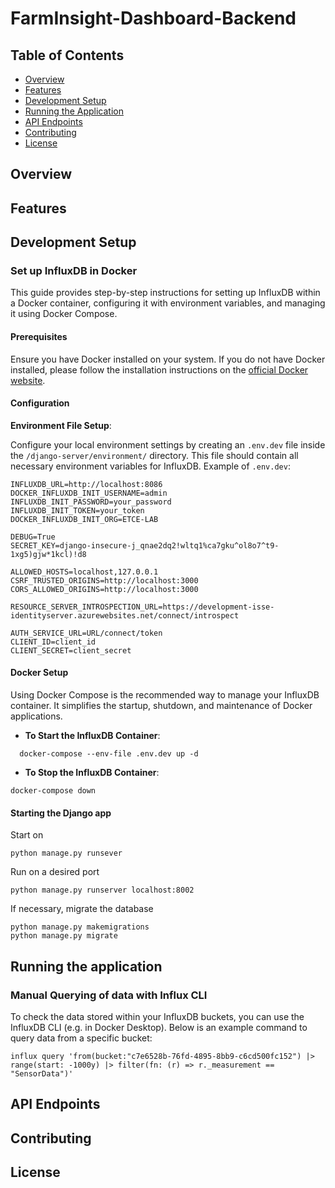 # FarmInsight-Dashboard-Backend

## Table of Contents
- [Overview](#overview)
- [Features](#features)
- [Development Setup](#development-setup)
- [Running the Application](#running-the-application)
- [API Endpoints](#api-endpoints)
- [Contributing](#contributing)
- [License](#license)

## Overview
## Features

## Development Setup

### Set up InfluxDB in Docker

This guide provides step-by-step instructions for setting up InfluxDB within a Docker container, configuring it with 
environment variables, and managing it using Docker Compose.

#### Prerequisites

Ensure you have Docker installed on your system. 
If you do not have Docker installed, please follow the installation instructions on the [official Docker website](https://docs.docker.com/get-docker/).

#### Configuration

**Environment File Setup**:

Configure your local environment settings by creating an `.env.dev` file inside the `/django-server/environment/` directory. 
This file should contain all necessary environment variables for InfluxDB.
Example of `.env.dev`:
```
INFLUXDB_URL=http://localhost:8086
DOCKER_INFLUXDB_INIT_USERNAME=admin
INFLUXDB_INIT_PASSWORD=your_password
INFLUXDB_INIT_TOKEN=your_token
DOCKER_INFLUXDB_INIT_ORG=ETCE-LAB

DEBUG=True
SECRET_KEY=django-insecure-j_qnae2dq2!wltq1%ca7gku^ol8o7^t9-1xg5)gjw*1kcl)!d8

ALLOWED_HOSTS=localhost,127.0.0.1
CSRF_TRUSTED_ORIGINS=http://localhost:3000
CORS_ALLOWED_ORIGINS=http://localhost:3000

RESOURCE_SERVER_INTROSPECTION_URL=https://development-isse-identityserver.azurewebsites.net/connect/introspect

AUTH_SERVICE_URL=URL/connect/token
CLIENT_ID=client_id
CLIENT_SECRET=client_secret
```

#### Docker Setup

Using Docker Compose is the recommended way to manage your InfluxDB container.
It simplifies the startup, shutdown, and maintenance of Docker applications.

- **To Start the InfluxDB Container**:
```
  docker-compose --env-file .env.dev up -d
```
- **To Stop the InfluxDB Container**:
```
docker-compose down
```

#### Starting the Django app
Start on 
```
python manage.py runsever
```
Run on a desired port
```
python manage.py runserver localhost:8002 
```

If necessary, migrate the database
```
python manage.py makemigrations
python manage.py migrate
```

## Running the application
### Manual Querying of data with Influx CLI

To check the data stored within your InfluxDB buckets, you can use the InfluxDB CLI (e.g. in Docker Desktop). 
Below is an example command to query data from a specific bucket:
```
influx query 'from(bucket:"c7e6528b-76fd-4895-8bb9-c6cd500fc152") |> range(start: -1000y) |> filter(fn: (r) => r._measurement == "SensorData")'
```

## API Endpoints
## Contributing
## License